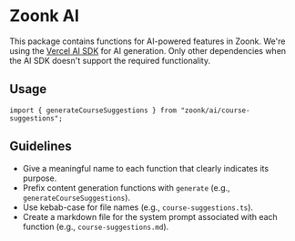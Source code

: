 # Zoonk AI

This package contains functions for AI-powered features in Zoonk. We're using the [Vercel AI SDK](https://ai-sdk.dev/) for AI generation. Only other dependencies when the AI SDK doesn't support the required functionality.

## Usage

```tsx
import { generateCourseSuggestions } from "zoonk/ai/course-suggestions";
```

## Guidelines

- Give a meaningful name to each function that clearly indicates its purpose.
- Prefix content generation functions with `generate` (e.g., `generateCourseSuggestions`).
- Use kebab-case for file names (e.g., `course-suggestions.ts`).
- Create a markdown file for the system prompt associated with each function (e.g., `course-suggestions.md`).
